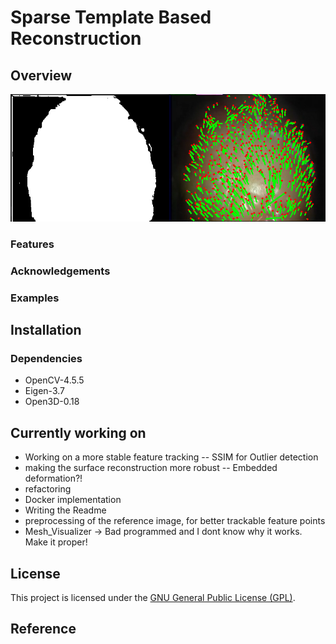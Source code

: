 <h1> Sparse Template Based Reconstruction </h1>

## Overview
![Alternativer Text](./data/image.png)



### Features

### Acknowledgements

### Examples

## Installation
### Dependencies
<ul>
    <li>OpenCV-4.5.5</li>
    <li>Eigen-3.7</li>
    <li>Open3D-0.18</li>
</ul>

## Currently working on
- Working on a more stable feature tracking
-- SSIM for Outlier detection
- making the surface reconstruction more robust
-- Embedded deformation?! 
- refactoring
- Docker implementation
- Writing the Readme
- preprocessing of the reference image, for better trackable feature points
- Mesh_Visualizer -> Bad programmed and I dont know why it works. Make it proper!

## License

This project is licensed under the [GNU General Public License (GPL)](https://www.gnu.org/licenses/gpl-3.0.html).


## Reference